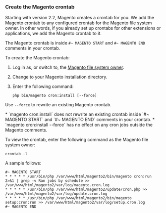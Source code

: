 <div markdown="1">

### Create the Magento crontab

Starting with version 2.2, Magento creates a crontab for you. We add the Magento crontab to any configured crontab for the Magento file system owner. In other words, if you already set up crontabs for other extensions or applications, we add the Magento crontab to it.

The Magento crontab is inside `#~ MAGENTO START` and `#~ MAGENTO END` comments in your crontab.

To create the Magento crontab:

1.	Log in as, or switch to, the [Magento file system owner]({{page.baseurl}}/install-gde/prereq/file-sys-perms-over.html).
2.	Change to your Magento installation directory.
3.	Enter the following command:

		php bin/magento cron:install [--force]

Use `--force` to rewrite an existing Magento crontab. 

<div class="bs-callout bs-callout-info" id="info" markdown="1">
*	`magento cron:install` does not rewrite an existing crontab inside `#~ MAGENTO START` and `#~ MAGENTO END` comments in your crontab.
*	`magento cron:install --force` has no effect on any cron jobs outside the Magento comments.
</div>

To view the crontab, enter the following command as the Magento file system owner:

	crontab -l

A sample follows:

	#~ MAGENTO START
	* * * * * /usr/bin/php /var/www/html/magento2/bin/magento cron:run 2>&1 | grep -v Ran jobs by schedule >> /var/www/html/magento2/var/log/magento.cron.log
	* * * * * /usr/bin/php /var/www/html/magento2/update/cron.php >> /var/www/html/magento2/var/log/update.cron.log
	* * * * * /usr/bin/php /var/www/html/magento2/bin/magento setup:cron:run >> /var/www/html/magento2/var/log/setup.cron.log
	#~ MAGENTO END
